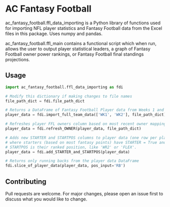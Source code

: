 # AC Fantasy Football

ac_fantasy_football.ffl_data_importing is a Python library of functions used for importing NFL player statistics and Fantasy Football data from the Excel files in this package. Uses numpy and pandas.

ac_fantasy_football.ffl_main contains a functional script which when run, allows the user to output player statistical leaders, a graph of Fantasy Football owner power rankings, or Fantasy Football final standings projections.

## Usage

```python
import ac_fantasy_football.ffl_data_importing as fdi

# Modify this dictionary if making changes to file names
file_path_dict = fdi.file_path_dict

# Returns a DataFrame of Fantasy Football Player data from Weeks 1 and 2
player_data = fdi.import_full_team_data(['WK1', 'WK2'], file_path_dict)

# Refreshes player FFL owners column based on most recent owner mappings
player_data = fdi.refresh_OWNER(player_data, file_path_dict)

# Adds new STARTER and STARTPOS columns to player data (one row per player) 
# where starters (based on most fantasy points) have STARTER = True and 
# STARTPOS is their ranked position, like 'WR2' or 'FLEX'.
player_data = fdi.add_STARTER_and_STARTPOS(player_data)

# Returns only running backs from the player data DataFrame
fdi.slice_of_player_data(player_data, pos_input='RB')

```
## Contributing

Pull requests are welcome. For major changes, please open an issue first
to discuss what you would like to change.
